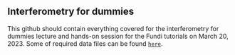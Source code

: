## Interferometry for dummies

This github should contain everything covered for the interferometry for dummies lecture and hands-on session for the Fundi tutorials on March 20, 2023. Some of required data files can be found [`here`](https://keeper.mpdl.mpg.de/d/45472094c5454adfa400/).
